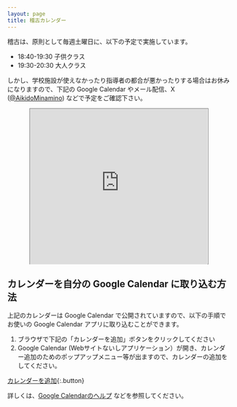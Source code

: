 ```yaml
---
layout: page
title: 稽古カレンダー
---
```

稽古は、原則として毎週土曜日に、以下の予定で実施しています。
- 18:40-19:30 子供クラス
- 19:30-20:30 大人クラス

しかし、学校施設が使えなかったり指導者の都合が悪かったりする場合はお休みになりますので、下記の Google Calendar やメール配信、X ([@AikidoMinamino](https://x.com/AikidoMinamino)) などで予定をご確認下さい。

<div style="position:relative;width:80%;padding-top:70%;margin:0 auto;">
<iframe src="https://calendar.google.com/calendar/embed?height=600&wkst=1&bgcolor=%23ffffff&ctz=Asia%2FTokyo&src=bWluYW1pbm8uYWlraWRvQGdtYWlsLmNvbQ&color=%23009688" style="position:absolute;width:100%;height:100%;top:0;left:0;border:solid 1px #777" frameborder="0" scrolling="no"></iframe>
</div>

## カレンダーを自分の Google Calendar に取り込む方法

上記のカレンダーは Google Calendar で公開されていますので、以下の手順でお使いの Google Calendar アプリに取り込むことができます。

1. ブラウザで下記の「カレンダーを追加」ボタンをクリックしてください
1. Google Calendar (Webサイトないしアプリケーション）が開き、カレンダー追加のためのポップアップメニュー等が出ますので、カレンダーの追加をしてください。

[カレンダーを追加](https://calendar.google.com/calendar/u/0?cid=bWluYW1pbm8uYWlraWRvQGdtYWlsLmNvbQ){:.button}

詳しくは、[Google Calendarのヘルプ](https://support.google.com/calendar/answer/37100?co=GENIE.Platform%3DAndroid&amp;hl=ja) などを参照してください。
